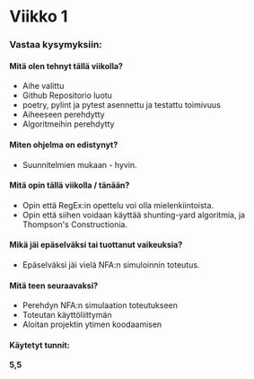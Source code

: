 # Viikko 1

### Vastaa kysymyksiin:

#### Mitä olen tehnyt tällä viikolla?
-   Aihe valittu
-   Github Repositorio luotu
-   poetry, pylint ja pytest asennettu ja testattu toimivuus
-   Aiheeseen perehdytty
-   Algoritmeihin perehdytty

#### Miten ohjelma on edistynyt?
- Suunnitelmien mukaan - hyvin.

#### Mitä opin tällä viikolla / tänään?
- Opin että RegEx:in opettelu voi olla mielenkiintoista.
- Opin että siihen voidaan käyttää shunting-yard algoritmia, ja Thompson's Constructionia. 

#### Mikä jäi epäselväksi tai tuottanut vaikeuksia?
- Epäselväksi jäi vielä NFA:n simuloinnin toteutus.


#### Mitä teen seuraavaksi?
- Perehdyn NFA:n simulaation toteutukseen
- Toteutan käyttöliittymän
- Aloitan projektin ytimen koodaamisen


#### Käytetyt tunnit:
**5,5**